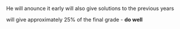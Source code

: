He will anounce it early
will also give solutions to the previous years

will give approximately 25% of the final grade - **do well**
